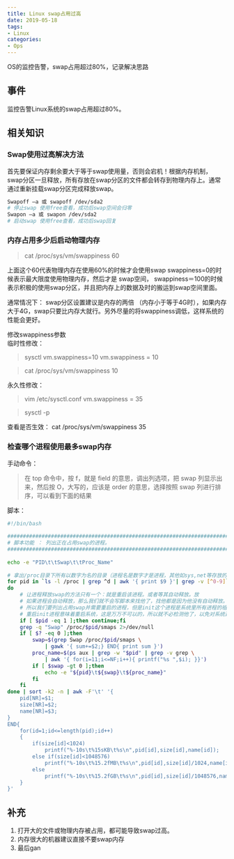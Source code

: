 ```yaml
---
title: Linux swap占用过高
date: 2019-05-18
tags: 
- Linux
categories:
- Ops
---
```

OS的监控告警，swap占用超过80%，记录解决思路
<!--more-->
## 事件
监控告警Linux系统的swap占用超过80%。
## 相关知识
### Swap使用过高解决方法
首先要保证内存剩余要大于等于swap使用量，否则会宕机！根据内存机制，swap分区一旦释放，所有存放在swap分区的文件都会转存到物理内存上。通常通过重新挂载swap分区完成释放swap。
```bash
Swapoff –a 或 swapoff /dev/sda2
# 停止swap 使用free查看，成功后swap空间会归零
Swapon –a 或 swapon /dev/sda2
# 启动swap 使用free查看，成功后swap回复
```
### 内存占用多少后启动物理内存
>cat /proc/sys/vm/swappiness
60

上面这个60代表物理内存在使用60%的时候才会使用swap
swappiness=0的时候表示最大限度使用物理内存，然后才是 swap空间，
swappiness＝100的时候表示积极的使用swap分区，并且把内存上的数据及时的搬运到swap空间里面。

通常情况下：
swap分区设置建议是内存的两倍 （内存小于等于4G时），如果内存大于4G，swap只要比内存大就行。另外尽量的将swappiness调低，这样系统的性能会更好。  

修改swappiness参数  
临时性修改：
>sysctl vm.swappiness=10
vm.swappiness = 10

> cat /proc/sys/vm/swappiness
10

永久性修改：
>vim /etc/sysctl.conf
vm.swappiness = 35

>sysctl -p  

查看是否生效：
cat /proc/sys/vm/swappiness
35

### 检查哪个进程使用最多swap内存
手动命令：
>在 top 命令中，按 f，就是 field 的意思，调出列选项，把 swap 列显示出来，然后按 O，大写的，应该是 order 的意思，选择按照 swap 列进行排序，可以看到下面的结果

脚本：
```bash
#!/bin/bash
 
##############################################################################
# 脚本功能 ： 列出正在占用swap的进程。
###############################################################################
 
echo -e "PID\t\tSwap\t\tProc_Name"
 
# 拿出/proc目录下所有以数字为名的目录（进程名是数字才是进程，其他如sys,net等存放的是其他信息）
for pid in `ls -l /proc | grep ^d | awk '{ print $9 }'| grep -v [^0-9]`
do
    # 让进程释放swap的方法只有一个：就是重启该进程。或者等其自动释放。放
    # 如果进程会自动释放，那么我们就不会写脚本来找他了，找他都是因为他没有自动释放。
    # 所以我们要列出占用swap并需要重启的进程，但是init这个进程是系统里所有进程的祖先进程
    # 重启init进程意味着重启系统，这是万万不可以的，所以就不必检测他了，以免对系统造成影响。
    if [ $pid -eq 1 ];then continue;fi
    grep -q "Swap" /proc/$pid/smaps 2>/dev/null
    if [ $? -eq 0 ];then
        swap=$(grep Swap /proc/$pid/smaps \
            | gawk '{ sum+=$2;} END{ print sum }')
        proc_name=$(ps aux | grep -w "$pid" | grep -v grep \
            | awk '{ for(i=11;i<=NF;i++){ printf("%s ",$i); }}')
        if [ $swap -gt 0 ];then
            echo -e "${pid}\t${swap}\t${proc_name}"
        fi
    fi
done | sort -k2 -n | awk -F'\t' '{
    pid[NR]=$1;
    size[NR]=$2;
    name[NR]=$3;
}
END{
    for(id=1;id<=length(pid);id++)
    {
        if(size[id]<1024)
            printf("%-10s\t%15sKB\t%s\n",pid[id],size[id],name[id]);
        else if(size[id]<1048576)
            printf("%-10s\t%15.2fMB\t%s\n",pid[id],size[id]/1024,name[id]);
        else
            printf("%-10s\t%15.2fGB\t%s\n",pid[id],size[id]/1048576,name[id]);
    }
}'
```

## 补充
1. 打开大的文件或物理内存被占用，都可能导致swap过高。
2. 内存很大的机器建议直接不要swap内存
3. 最后gan
<!--stackedit_data:
eyJoaXN0b3J5IjpbLTE0MzIwMzMyNSwxOTYzMzEwODUwXX0=
-->